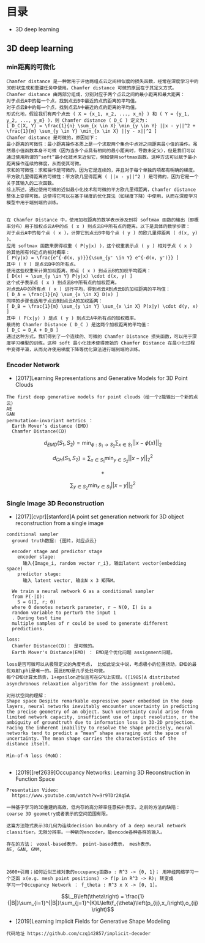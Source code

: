 # 目录
- 3D deep learning

## 3D deep learning

### min距离的可微化
```
Chamfer distance 是一种常用于评估两组点云之间相似度的损失函数，经常在深度学习中的3D形状生成和重建任务中使用。Chamfer distance 可微的原因在于其定义方式。
Chamfer distance 由两部分组成，分别对应于两个点云之间的最小距离和最大距离：
对于点云A中的每一个点，找到点云B中最近的点的距离的平均值。
对于点云B中的每一个点，找到点云A中最近的点的距离的平均值。
形式化地，假设我们有两个点云 ( X = {x_1, x_2, ..., x_n} ) 和 ( Y = {y_1, y_2, ..., y_m} )，则 Chamfer distance ( D_C ) 定义为：
[ D_C(X, Y) = \frac{1}{n} \sum_{x \in X} \min_{y \in Y} ||x - y||^2 + \frac{1}{m} \sum_{y \in Y} \min_{x \in X} ||y - x||^2 ]
Chamfer distance 是可微的，原因如下：
最小距离的可微性：最小距离操作本质上是一个求取两个集合中点对之间距离最小值的操作。虽然最小值函数本身不可微（因为当多个点具有相同的最小距离时，导数未定义），但是我们可以通过使用所谓的“soft”最小化技术来近似它，例如使用softmax函数。这种方法可以赋予最小距离操作连续的梯度，从而使其可微。
求和的可微性：求和操作是可微的，因为它是连续的，并且对于每个单独的项都有明确的梯度。
平方欧几里得距离的可微性：平方欧几里得距离 ( ||x - y||^2 ) 是可微的，因为它是一个关于其输入的二次函数。
综上所述，通过使用可微的近似最小化技术和可微的平方欧几里得距离，Chamfer distance 整体上变得可微。这使得它可以在基于梯度的优化算法（如梯度下降）中使用，从而在深度学习模型中用于端到端的训练。


在 Chamfer Distance 中，使用加权距离的数学表示涉及到将 softmax 函数的输出（即概率分布）用于加权点云A中的点 ( x ) 到点云B中所有点的距离。以下是具体的数学步骤：
对于点云A中的每个点 ( x )，计算它到点云B中每个点 ( y ) 的欧几里得距离 ( d(x, y) )。
应用 softmax 函数来获得权重 ( P(y|x) )，这个权重表示点 ( y ) 相对于点 ( x ) 的其他所有邻近点的相对概率：
[ P(y|x) = \frac{e^{-d(x, y)}}{\sum_{y' \in Y} e^{-d(x, y')}} ]
其中 ( Y ) 是点云B中的所有点。
使用这些权重来计算加权距离，即点 ( x ) 到点云B的加权平均距离：
[ D(x) = \sum_{y \in Y} P(y|x) \cdot d(x, y) ]
这个式子表示点 ( x ) 到点云B中所有点的加权距离。
对点云A中的所有点 ( x ) 进行平均，得到点云A到点云B的加权距离的平均值：
[ D_A = \frac{1}{n} \sum_{x \in X} D(x) ]
同样的步骤也适用于点云B到点云A的加权距离：
[ D_B = \frac{1}{m} \sum_{y \in Y} \sum_{x \in X} P(x|y) \cdot d(y, x) ]
其中 ( P(x|y) ) 是点 ( y ) 到点云A中所有点的加权概率。
最终的 Chamfer Distance ( D_C ) 是这两个加权距离的平均值：
[ D_C = D_A + D_B ]
通过这种方式，我们得到了一个连续的、可微的 Chamfer Distance 损失函数，可以用于深度学习模型的训练。这种 soft 最小化技术使得原始的 Chamfer Distance 在最小化过程中变得平滑，从而允许使用梯度下降等优化算法进行端到端的训练。
```

### Encoder Network
- [2017]Learning Representations and Generative Models for 3D Point Clouds
```
The first deep generative models for point clouds（给一个z能输出一个新的点云）
AE
GAN
permutation-invariant metrics ：
  Earth Mover’s distance (EMD)
  Chamfer Distance(CD)
```
$$
d_{EMD}(S_1, S_2) = \min_{\phi:S_1 \to S_2} \sum_{x \in S_1}||x - \phi(x)||_2
$$

$$d_{CH}(S_1, S_2) = \sum_{x \in S_1}\min_{y \in S_2}||x-y||_2^2$$

$$+$$

$$\sum_{y \in S_2}\min_{x \in S_1}||x-y||_2^2$$

### Single Image 3D Reconstruction
- [2017][cvpr][stanford]A point set generation network for 3D object reconstruction from a single image
```
conditional sampler
  ground truth数据: {图片，对应点云}
  
  encoder stage and predictor stage
    encoder stage:
      输入{Image_i, random vector r_i}, 输出latent vector(embedding space)
    predictor stage:
      输入 latent vector, 输出N x 3 矩阵M。
  
  We train a neural network G as a conditional sampler
  from P(·|I):
    S = G(I, r; Θ)
  where Θ denotes network parameter, r ∼ N(0, I) is a
  random variable to perturb the input 1
  . During test time
  multiple samples of r could be used to generate different
  predictions.

loss:
  Chamfer Distance(CD)： 是可微的。
  Earth Mover's Distance(EMD) ： EMD是个优化问题 assignment问题。

loss是否可微可以从极限定义的角度考虑， 比如此论文中说，考虑极小的位置挠动，EMD的最优双射\phi是唯一的。因此EMD是几乎处处可微。
每个EMD计算太昂贵，1+epsilon近似且可在GPU上实现。([1985]A distributed asynchronous relaxation algorithm for the assignment problem)。

对形状空间的理解：
Shape space Despite remarkable expressive power embedded in the deep layers, neural networks inevitably encounter uncertainty in predicting the precise geometry of an object. Such uncertainty could arise from limited network capacity, insufficient use of input resolution, or the ambiguity of groundtruth due to information loss in 3D-2D projection. Facing the inherent inability to resolve the shape precisely, neural networks tend to predict a “mean” shape averaging out the space of uncertainty. The mean shape carries the characteristics of the distance itself.

Min-of-N loss (MoN)：


```

- [2019][ref2639]Occupancy Networks: Learning 3D Reconstruction in Function Space
```
Presentation Video:
  https://www.youtube.com/watch?v=9r9TDr2Aq5A

一种基于学习的3D重建的高效、低内存的高分辨率任意拓扑表示。之前的方法的缺陷： coarse 3D geometry或者表示的空间范围有限。

这篇方法隐式表示3D几何为连续decision boundary of a deep neural network classifier。无限分辨率。一种新的encoder。能encode各种各样的输入。

存在的方法： voxel-based表示， point-based表示， mesh表示。
AE, GAN, GMM, 



2600+引用；如何近似三维对象的occupancy函数o : R^3 -> {0, 1}； 用神经网络学习一个泛函 x(e.g. mesh point positions) -> f(p in R^3 -> R); 转变成
学习一个Occupancy Network ： f_theta : R^3 x X -> [0, 1]。
```
$$L_B\left(\theta\right) = \frac{1}{|B|}\sum_{i=1}^{|B|}\sum_{j=1}^{K}L\left(f_{\theta}\left(p_{ij},x_i\right),o_{ij}\right)$$



- [2019]Learning Implicit Fields for Generative Shape Modeling
```
代码地址 https://github.com/czq142857/implicit-decoder
```
